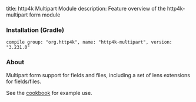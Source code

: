 title: http4k Multipart Module
description: Feature overview of the http4k-multipart form module

### Installation (Gradle)
```compile group: "org.http4k", name: "http4k-multipart", version: "3.231.0"```

### About

Multipart form support for fields and files, including a set of lens extensions for fields/files.

See the [cookbook](/cookbook/multipart_forms/) for example use.
